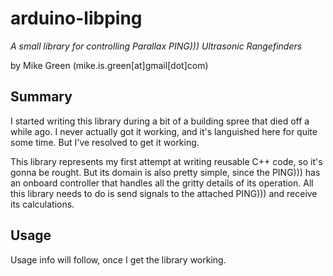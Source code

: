 # arduino-libping

_A small library for controlling Parallax PING))) Ultrasonic Rangefinders_

by Mike Green (mike.is.green[at]gmail[dot]com)

## Summary

I started writing this library during a bit of a building spree that died off a while ago. I never actually got it working, and it's languished here for quite some time. But I've resolved to get it working.

This library represents my first attempt at writing reusable C++ code, so it's gonna be rought. But its domain is also pretty simple, since the PING))) has an onboard controller that handles all the gritty details of its operation. All this library needs to do is send signals to the attached PING))) and receive its calculations.

## Usage

Usage info will follow, once I get the library working.